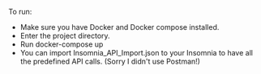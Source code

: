 To run:
- Make sure you have Docker and Docker compose installed.
- Enter the project directory.
- Run docker-compose up
- You can import Insomnia_API_Import.json to your Insomnia to have all the predefined API calls.
  (Sorry I didn't use Postman!)